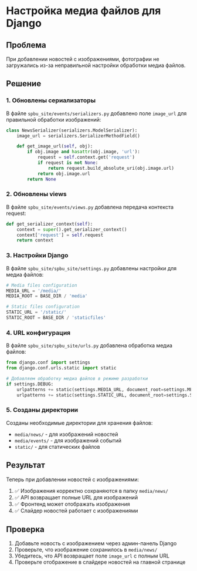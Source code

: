# Настройка медиа файлов для Django

## Проблема

При добавлении новостей с изображениями, фотографии не загружались из-за неправильной настройки обработки медиа файлов.

## Решение

### 1. Обновлены сериализаторы

В файле `spbu_site/events/serializers.py` добавлено поле `image_url` для правильной обработки изображений:

```python
class NewsSerializer(serializers.ModelSerializer):
    image_url = serializers.SerializerMethodField()

    def get_image_url(self, obj):
        if obj.image and hasattr(obj.image, 'url'):
            request = self.context.get('request')
            if request is not None:
                return request.build_absolute_uri(obj.image.url)
            return obj.image.url
        return None
```

### 2. Обновлены views

В файле `spbu_site/events/views.py` добавлена передача контекста request:

```python
def get_serializer_context(self):
    context = super().get_serializer_context()
    context['request'] = self.request
    return context
```

### 3. Настройки Django

В файле `spbu_site/spbu_site/settings.py` добавлены настройки для медиа файлов:

```python
# Media files configuration
MEDIA_URL = '/media/'
MEDIA_ROOT = BASE_DIR / 'media'

# Static files configuration
STATIC_URL = '/static/'
STATIC_ROOT = BASE_DIR / 'staticfiles'
```

### 4. URL конфигурация

В файле `spbu_site/spbu_site/urls.py` добавлена обработка медиа файлов:

```python
from django.conf import settings
from django.conf.urls.static import static

# Добавляем обработку медиа файлов в режиме разработки
if settings.DEBUG:
    urlpatterns += static(settings.MEDIA_URL, document_root=settings.MEDIA_ROOT)
    urlpatterns += static(settings.STATIC_URL, document_root=settings.STATIC_ROOT)
```

### 5. Созданы директории

Созданы необходимые директории для хранения файлов:

- `media/news/` - для изображений новостей
- `media/events/` - для изображений событий
- `static/` - для статических файлов

## Результат

Теперь при добавлении новостей с изображениями:

1. ✅ Изображения корректно сохраняются в папку `media/news/`
2. ✅ API возвращает полные URL для изображений
3. ✅ Фронтенд может отображать изображения
4. ✅ Слайдер новостей работает с изображениями

## Проверка

1. Добавьте новость с изображением через админ-панель Django
2. Проверьте, что изображение сохранилось в `media/news/`
3. Убедитесь, что API возвращает поле `image_url` с полным URL
4. Проверьте отображение в слайдере новостей на главной странице
